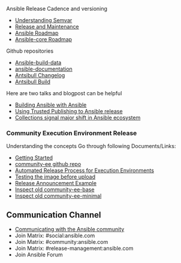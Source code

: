 Ansible Release Cadence and versioning

- [Understanding Semvar](https://semver.org/lang/sv/)
- [Release and Maintenance](https://docs.ansible.com/ansible/latest/reference_appendices/release_and_maintenance.html#release-and-maintenance)
- [Ansible Roadmap](https://docs.ansible.com/ansible/latest/roadmap/ansible_roadmap_index.html)
- [Ansible-core Roadmap](https://docs.ansible.com/ansible/devel/roadmap/ansible_core_roadmap_index.html)

Github repositories

- [Ansible-build-data](https://github.com/ansible-community/ansible-build-data)
- [ansible-documentation](https://github.com/ansible/ansible-documentation)
- [Antsibull Changelog](https://ansible.readthedocs.io/projects/antsibull-changelog/)
- [Antsibull Build](https://github.com/ansible-community/antsibull-build)

Here are two talks and blogpost can be helpful

- [Building Ansible with Ansible](https://www.youtube.com/watch?v=5_QEhQRfKRo)
- [Using Trusted Publishing to Ansible release](https://www.youtube.com/watch?v=V9xNuq3B69A)
- [Collections signal major shift in Ansible ecosystem](https://www.youtube.com/watch?v=V9xNuq3B69A)

### Community Execution Environment Release

Understanding the concepts
Go through following Documents/Links:

- [Getting Started](https://forum.ansible.com/t/execution-environments-getting-started-guide-community-ee-images-availability/1341)
- [community-ee github repo](https://github.com/ansible-community/images)
- [Automated Release Process for Execution Environments](https://github.com/ansible-community/images/blob/main/docs/community-ee/community-ee-release-process.md)
- [Testing the image before upload](https://github.com/ansible-community/images/blob/main/docs/community-ee/community-ee-release-process.md)
- [Release Announcement Example](https://forum.ansible.com/t/release-announcement-ansible-community-ee-base-minimal-2-16-0-1/2558)
- [Inspect old community-ee-base](https://github.com/ansible-community/images/pkgs/container/community-ee-base)
- [Inspect old community-ee-minimal](https://github.com/ansible-community/images/pkgs/container/community-ee-minimal)


## Communication Channel

- [Communicating with the Ansible community](https://docs.ansible.com/ansible/8/community/communication.html)
- Join Matrix: #social:ansible.com
- Join Matrix: #community:ansible.com
- Join Matrix: #release-management:ansible.com
- Join Ansible Forum